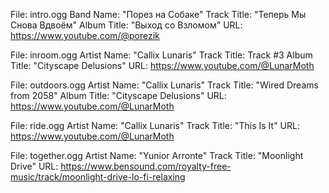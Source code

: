 File: intro.ogg
Band Name: "Порез на Собаке"
Track Title: "Теперь Мы Снова Вдвоём"
Album Title: "Выход со Взломом"
URL: https://www.youtube.com/@porezik


File: inroom.ogg
Artist Name: "Callix Lunaris"
Track Title: Track #3
Album Title: "Cityscape Delusions"
URL: https://www.youtube.com/@LunarMoth


File: outdoors.ogg
Artist Name: "Callix Lunaris"
Track Title: "Wired Dreams from 2058"
Album Title: "Cityscape Delusions"
URL: https://www.youtube.com/@LunarMoth


File: ride.ogg
Artist Name: "Callix Lunaris"
Track Title: "This Is It"
URL: https://www.youtube.com/@LunarMoth

File: together.ogg
Artist Name: "Yunior Arronte"
Track Title: "Moonlight Drive"
URL: https://www.bensound.com/royalty-free-music/track/moonlight-drive-lo-fi-relaxing
